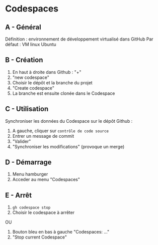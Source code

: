 # Codespaces

## A - Général

Définition : environnement de développement virtualisé dans GitHub
Par défaut : VM linux Ubuntu

## B - Création

1. En haut à droite dans Github : "+"
2. "new codespace"
3. Choisir le dépôt et la branche du projet
4. "Create codespace"
5. La branche est ensuite clonée dans le Codespace

## C - Utilisation

Synchroniser les données du Codespace sur le dépôt Github :

1. A gauche, cliquer sur `contrôle de code source`
2. Entrer un message de commit
3. "Valider"
4. "Synchroniser les modifications" (provoque un merge)

## D - Démarrage

1. Menu hamburger
2. Acceder au menu "Codespaces"

## E - Arrêt

1. `gh codespace stop`
2. Choisir le codespace à arrêter

OU

1. Bouton bleu en bas à gauche "Codespaces: ..."
2. "Stop current Codespace"
